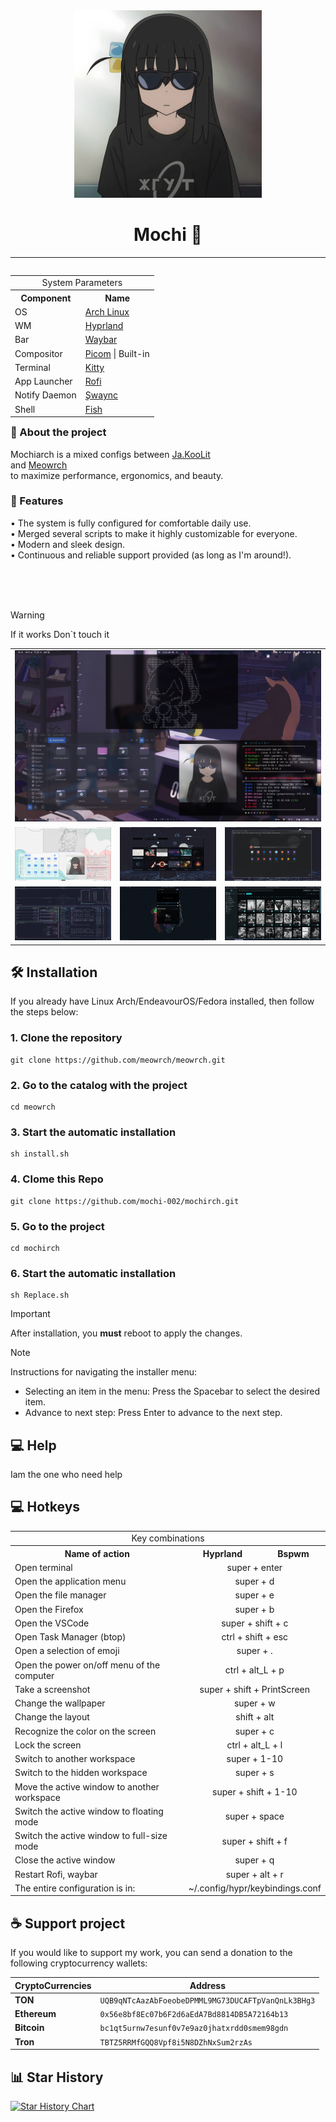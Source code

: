 
<div align="center">
	<img src="assests/Bocchi_The_Goth.jpg" width="300px">
	<h1> Mochi 🍡</h1>
</div>

***

<!-- INFORMATION -->
<table align="right">
	<tr>
	    <td colspan="2" align="center">System Parameters</td>
	</tr>
	<tr>
	    <th>Component</th>
	    <th>Name</th>
	</tr>
	<tr>
	    <td>OS</td>
	    <td><a href="https://archlinux.org/">Arch Linux</a></td>
	</tr>
	<tr>
	    <td>WM</td>
	    <td><a href="https://hyprland.org/">Hyprland</a></td>
	</tr>
	<tr>
	    <td>Bar</td>
	    <td><a href="https://github.com/Alexays/Waybar">Waybar</a></td>
	</tr>
	<tr>
	    <td>Compositor</td>
	    <td><a href="https://github.com/yshui/picom">Picom</a> | Built-in</td>
	</tr>
	<tr>
	    <td>Terminal</td>
	    <td><a href="https://github.com/kovidgoyal/kitty">Kitty</a></td>
	</tr>
	<tr>
	    <td>App Launcher</td>
	    <td><a href="https://github.com/davatorium/rofi">Rofi</a></td>
	</tr>
	<tr>
	    <td>Notify Daemon</td>
	    <td><a href="https://github.com/ErikReider/SwayNotificationCenter">ٍSwaync</a></td>
	</tr>
	<tr>
	    <td>Shell</td>
	    <td><a href="https://github.com/fish-shell/fish-shell">Fish</a></td>
	</tr>
</table>
<div align="left">
	<h3> 📝 About the project</h2> 
	<p>
	Mochiarch is a mixed configs between <a href="https://github.com/JaKooLit/Hyprland-Dots"> Ja.KooLit </a><br> and <a href="https://github.com/meowrch/meowrch">Meowrch</a><br> to maximize performance, ergonomics, and beauty.
	</p>
	<h3>🚀 Features</h2>
	<p>
	• The system is fully configured for comfortable daily use.<br>
	• Merged several scripts to make it highly customizable for everyone.<br>
	• Modern and sleek design.<br>
	• Continuous and reliable support provided (as long as I'm around!).<br>
	</p>
	<br>
	<br>
	<br>
</div>

> [!WARNING]
> If it works Don`t touch it


<!-- IMAGES -->
<table align="center">
  <tr>
    <td colspan="4"><img src="assests/im1.png"></td>
  </tr>
  <tr>
    <td colspan="1"><img src="assests/im2.png"></td>
    <td colspan="1"><img src="assests/im3.png"></td>
    <td colspan="1"><img src="assests/im4.png"></td>
  </tr>
  <tr>
	<td colspan="1"><img src="assests/im5.png"></td>
	<td colspan="1"><img src="assests/im6.png"></td>
	<td colspan="1"><img src="assests/im7.png"></td>
  </tr>
</table>

<!-- INSTALLATION -->
## 🛠 Installation
If you already have Linux Arch/EndeavourOS/Fedora installed, then follow the steps below:
### 1. Clone the repository
```
git clone https://github.com/meowrch/meowrch.git
```
### 2. Go to the catalog with the project
```
cd meowrch
```
### 3. Start the automatic installation
```
sh install.sh
```
### 4. Clome this Repo
```
git clone https://github.com/mochi-002/mochirch.git
```
### 5. Go to the project
```
cd mochirch

```
### 6. Start the automatic installation
```
sh Replace.sh
```

> [!important]
> After installation, you **must** reboot to apply the changes.


> [!note]
> Instructions for navigating the installer menu:
> - Selecting an item in the menu: Press the Spacebar to select the desired item.
> - Advance to next step: Press Enter to advance to the next step.

<h2>💻 Help</h2>
Iam the one who need help

<h2>💻 Hotkeys</h2>
<table align="center">
	<tr>
		<td colspan="3" align="center">Key combinations</td>
	</tr>
    <tr>
        <th>Name of action</th>
        <th>Hyprland</th>
		<th>Bspwm</th>
    </tr>
	<tr>
        <td>Open terminal</td>
		<td colspan="2" align="center">super + enter</td>
    </tr>
    <tr>
        <td>Open the application menu</td>
		<td colspan="2" align="center">super + d</td>
    </tr>
	<tr>
        <td>Open the file manager</td>
		<td colspan="2" align="center">super + e</td>
    </tr>
	<tr>
        <td>Open the Firefox</td>
		<td colspan="2" align="center">super + b</td>
    </tr>
	<tr>
        <td>Open the VSCode</td>
		<td colspan="2" align="center">super + shift + c</td>
    </tr>
	<tr>
        <td>Open Task Manager (btop)</td>
		<td colspan="2" align="center">ctrl + shift + esc</td>
    </tr>
	<tr>
        <td>Open a selection of emoji</td>
		<td colspan="2" align="center">super + .</td>
    </tr>
    <tr>
        <td>Open the power on/off menu of the computer</td>
		<td colspan="2" align="center">ctrl + alt_L + p</td>
    </tr>
	<tr>
        <td>Take a screenshot</td>
		<td colspan="2" align="center">super + shift + PrintScreen</td>
    </tr>
	<tr>
        <td>Change the wallpaper</td>
		<td colspan="2" align="center">super + w</td>
    </tr>
	<tr>
        <td>Change the layout</td>
		<td colspan="2" align="center">shift + alt</td>
    </tr>
    <tr>
        <td>Recognize the color on the screen</td>
		<td colspan="2" align="center">super + c</td>
    </tr>
    <tr>
        <td>Lock the screen</td>
        <td colspan="2" align="center">ctrl + alt_L + l</td>
    </tr>
	<tr>
        <td>Switch to another workspace</td>
		<td colspan="2" align="center">super + 1-10</td>
    </tr>
	<tr>
        <td>Switch to the hidden workspace</td>
		<td colspan="2" align="center">super + s</td>
    </tr>
    <tr>
        <td>Move the active window to another workspace</td>
		<td colspan="2" align="center">super + shift + 1-10</td>
    </tr>
    <tr>
        <td>Switch the active window to floating mode</td>
		<td colspan="2" align="center">super + space</td>
    </tr>
	<tr>
        <td>Switch the active window to full-size mode</td>
		<td colspan="2" align="center">super + shift + f</td>
    </tr>
    <tr>
        <td>Close the active window</td>
		<td colspan="2" align="center">super + q</td>
    </tr>
    <tr>
        <td>Restart Rofi, waybar</td>
		<td colspan="2" align="center">super + alt + r</td>
    </tr>
	<tr>
		<td>The entire configuration is in: </td>
		<td colspan="2" align="center">~/.config/hypr/keybindings.conf</td>
	</tr>
</table>

## ☕ Support project
If you would like to support my work, you can send a donation to the following cryptocurrency wallets:

| CryptoCurrencies | Address                                        |
| ------------ | -------------------------------------------------- |
| **TON**      | `UQB9qNTcAazAbFoeobeDPMML9MG73DUCAFTpVanQnLk3BHg3` |
| **Ethereum** | `0x56e8bf8Ec07b6F2d6aEdA7Bd8814DB5A72164b13`       |
| **Bitcoin**  | `bc1qt5urnw7esunf0v7e9az0jhatxrdd0smem98gdn`       |
| **Tron**     | `TBTZ5RRMfGQQ8Vpf8i5N8DZhNxSum2rzAs`               |

## 📊 Star History
<a href="https://star-history.com/#meowrch/meowrch&Date">
 <picture>
   <source media="(prefers-color-scheme: dark)" srcset="https://api.star-history.com/svg?repos=meowrch/meowrch&type=Date&theme=dark" />
   <source media="(prefers-color-scheme: light)" srcset="https://api.star-history.com/svg?repos=meowrch/meowrch&type=Date" />
   <img alt="Star History Chart" src="https://api.star-history.com/svg?repos=meowrch/meowrch&type=Date" />
 </picture>
</a>